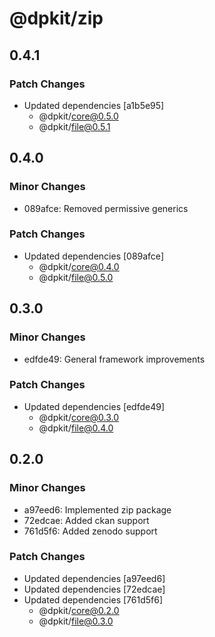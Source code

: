 # @dpkit/zip

## 0.4.1

### Patch Changes

- Updated dependencies [a1b5e95]
  - @dpkit/core@0.5.0
  - @dpkit/file@0.5.1

## 0.4.0

### Minor Changes

- 089afce: Removed permissive generics

### Patch Changes

- Updated dependencies [089afce]
  - @dpkit/core@0.4.0
  - @dpkit/file@0.5.0

## 0.3.0

### Minor Changes

- edfde49: General framework improvements

### Patch Changes

- Updated dependencies [edfde49]
  - @dpkit/core@0.3.0
  - @dpkit/file@0.4.0

## 0.2.0

### Minor Changes

- a97eed6: Implemented zip package
- 72edcae: Added ckan support
- 761d5f6: Added zenodo support

### Patch Changes

- Updated dependencies [a97eed6]
- Updated dependencies [72edcae]
- Updated dependencies [761d5f6]
  - @dpkit/core@0.2.0
  - @dpkit/file@0.3.0
